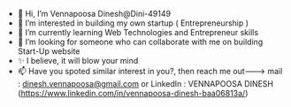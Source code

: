 - 👋 Hi, I’m Vennapoosa Dinesh@Dini-49149
- 👀 I’m interested in building my own startup ( Entrepreneurship )
- 🌱 I’m currently learning Web Technologies and Entrepreneur skills
- 💞️ I’m looking for someone who can collaborate with me on building Start-Up website
- ✨ I believe, it will blow your mind
- 📫 Have you spoted similar interest in you?, then reach me out---> mail : dinesh.vennapoosa@gmail.com or LinkedIn : VENNAPOOSA DINESH (https://www.linkedin.com/in/vennapoosa-dinesh-baa06813a/)

<!---
Dini-49149/Dini-49149 is a ✨ special ✨ repository because its `README.md` (this file) appears on your GitHub profile.
You can click the Preview link to take a look at your changes.
--->
